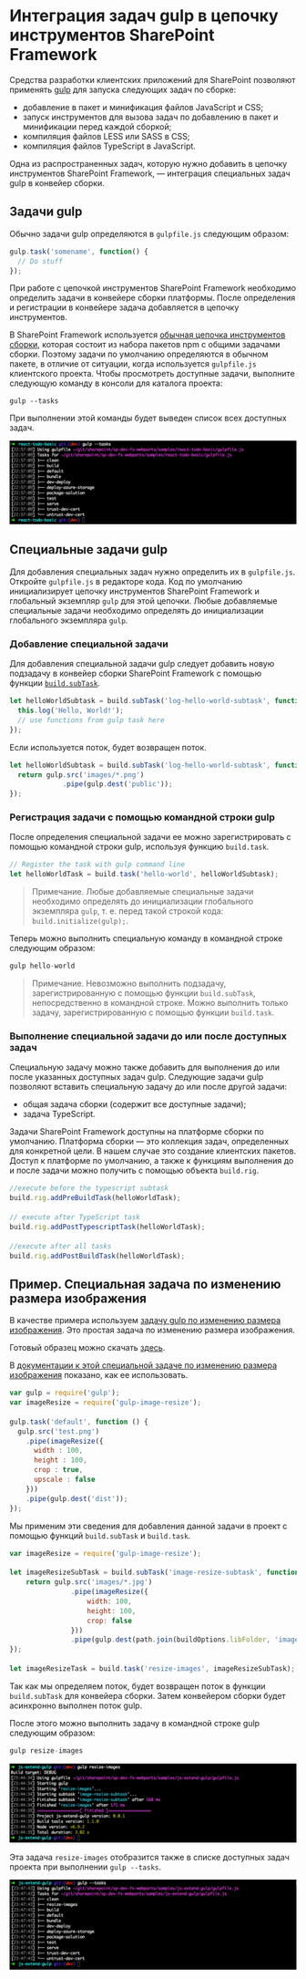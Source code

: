 # <a name="integrate-gulp-tasks-in-sharepoint-framework-toolchain"></a>Интеграция задач gulp в цепочку инструментов SharePoint Framework

Средства разработки клиентских приложений для SharePoint позволяют применять [gulp](http://gulpjs.com/) для запуска следующих задач по сборке:

* добавление в пакет и минификация файлов JavaScript и CSS;
* запуск инструментов для вызова задач по добавлению в пакет и минификации перед каждой сборкой;
* компиляция файлов LESS или SASS в CSS;
* компиляция файлов TypeScript в JavaScript.

Одна из распространенных задач, которую нужно добавить в цепочку инструментов SharePoint Framework, — интеграция специальных задач gulp в конвейер сборки.

## <a name="gulp-tasks"></a>Задачи gulp
Обычно задачи gulp определяются в `gulpfile.js` следующим образом:

```js
gulp.task('somename', function() {
  // Do stuff
});
```

При работе с цепочкой инструментов SharePoint Framework необходимо определить задачи в конвейере сборки платформы. После определения и регистрации в конвейере задача добавляется в цепочку инструментов.

В SharePoint Framework используется [обычная цепочка инструментов сборки](sharepoint-framework-toolchain.md#common-build-tools-packages), которая состоит из набора пакетов npm с общими задачами сборки. Поэтому задачи по умолчанию определяются в обычном пакете, в отличие от ситуации, когда используется `gulpfile.js` клиентского проекта. Чтобы просмотреть доступные задачи, выполните следующую команду в консоли для каталога проекта:

```
gulp --tasks
```

При выполнении этой команды будет выведен список всех доступных задач.

![Доступные задачи gulp](../../../images/gulp-tasks-available.png)

## <a name="custom-gulp-tasks"></a>Специальные задачи gulp
Для добавления специальных задач нужно определить их в `gulpfile.js`. Откройте `gulpfile.js` в редакторе кода. Код по умолчанию инициализирует цепочку инструментов SharePoint Framework и глобальный экземпляр `gulp` для этой цепочки. Любые добавляемые специальные задачи необходимо определять до инициализации глобального экземпляра `gulp`.

### <a name="add-your-custom-task"></a>Добавление специальной задачи
Для добавления специальной задачи gulp следует добавить новую подзадачу в конвейер сборки SharePoint Framework с помощью функции [`build.subTask`](https://github.com/Microsoft/gulp-core-build#defining-a-custom-task).

```js
let helloWorldSubtask = build.subTask('log-hello-world-subtask', function(gulp, buildOptions, done) {
  this.log('Hello, World!');   
  // use functions from gulp task here  
});
```

Если используется поток, будет возвращен поток.

```js
let helloWorldSubtask = build.subTask('log-hello-world-subtask', function(gulp, buildOptions, done) {
  return gulp.src('images/*.png')
             .pipe(gulp.dest('public'));
});
```

### <a name="register-your-task-with-gulp-command-line"></a>Регистрация задачи с помощью командной строки gulp
После определения специальной задачи ее можно зарегистрировать с помощью командной строки gulp, используя функцию `build.task`.

```js
// Register the task with gulp command line
let helloWorldTask = build.task('hello-world', helloWorldSubtask);
```

>Примечание. Любые добавляемые специальные задачи необходимо определять до инициализации глобального экземпляра `gulp`, т. е. перед такой строкой кода: `build.initialize(gulp);`.

Теперь можно выполнить специальную команду в командной строке следующим образом:

```js
gulp hello-world
```

>Примечание. Невозможно выполнить подзадачу, зарегистрированную с помощью функции `build.subTask`, непосредственно в командной строке. Можно выполнить только задачу, зарегистрированную с помощью функции `build.task`.

### <a name="execute-your-custom-task-before-or-after-available-tasks"></a>Выполнение специальной задачи до или после доступных задач
Специальную задачу можно также добавить для выполнения до или после указанных доступных задач gulp. Следующие задачи gulp позволяют вставить специальную задачу до или после другой задачи:

- общая задача сборки (содержит все доступные задачи);
- задача TypeScript.

Задачи SharePoint Framework доступны на платформе сборки по умолчанию. Платформа сборки — это коллекция задач, определенных для конкретной цели. В нашем случае это создание клиентских пакетов. Доступ к платформе по умолчанию, а также к функциям выполнения до и после задачи можно получить с помощью объекта `build.rig`.
 
```js
//execute before the typescript subtask
build.rig.addPreBuildTask(helloWorldTask);

// execute after TypeScript task
build.rig.addPostTypescriptTask(helloWorldTask);

//execute after all tasks
build.rig.addPostBuildTask(helloWorldTask);
```

## <a name="example-custom-image-resize-task"></a>Пример. Специальная задача по изменению размера изображения
В качестве примера используем [задачу gulp по изменению размера изображения](https://www.npmjs.com/package/gulp-image-resize).  Это простая задача по изменению размера изображения.

Готовый образец можно скачать [здесь](https://aka.ms/spfx-extend-gulp-sample).

В [документации к этой специальной задаче по изменению размера изображения](https://www.npmjs.com/package/gulp-image-resize#example) показано, как ее использовать.

```js
var gulp = require('gulp');
var imageResize = require('gulp-image-resize');
 
gulp.task('default', function () {
  gulp.src('test.png')
    .pipe(imageResize({
      width : 100,
      height : 100,
      crop : true,
      upscale : false
    }))
    .pipe(gulp.dest('dist'));
});
```

Мы применим эти сведения для добавления данной задачи в проект с помощью функций `build.subTask` и `build.task`.

```js
var imageResize = require('gulp-image-resize');

let imageResizeSubTask = build.subTask('image-resize-subtask', function(gulp, buildOptions, done){
    return gulp.src('images/*.jpg')
               .pipe(imageResize({
                   width: 100,
                   height: 100,
                   crop: false                   
               }))
               .pipe(gulp.dest(path.join(buildOptions.libFolder, 'images')))
});

let imageResizeTask = build.task('resize-images', imageResizeSubTask);
```

Так как мы определяем поток, будет возвращен поток в функции `build.subTask` для конвейера сборки. Затем конвейером сборки будет асинхронно выполнен поток gulp. 

После этого можно выполнить задачу в командной строке gulp следующим образом:

```js
gulp resize-images
```

![image-resize-task](../../../images/gulp-extend-image-resize-task.png)

Эта задача `resize-images` отобразится также в списке доступных задач проекта при выполнении `gulp --tasks`.

![image-resize-task with available tasks](../../../images/gulp-extend-image-resize-available-tasks.png)




